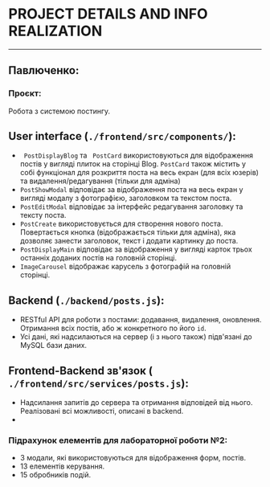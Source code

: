 # PROJECT DETAILS AND INFO REALIZATION
--------------------------------------
## Павлюченко:

### Проєкт:
Робота з системою постингу.
## User interface (` ./frontend/src/components/ `):
- ` PostDisplayBlog` та ` PostCard` використовуються для відображення постів у вигляді плиток на сторінці Blog. ` PostCard ` також містить у собі функціонал для розкриття поста на весь екран (для всіх юзерів) та видалення/редагування (тільки для адміна)
- ` PostShowModal ` відповідає за відображення поста на весь екран у вигляді модалу з фотографією, заголовком та текстом поста.
- ` PostEditModal ` відповідає за інтерфейс редагування заголовку та тексту поста.
- ` PostCreate ` використовується для створення нового поста. Повертається кнопка (відображається тільки для адміна), яка дозволяє занести заголовок, текст і додати картинку до поста.
- ` PostDisplayMain ` відповідає за відображення у вигляді карток трьох останніх доданих постів на головній сторінці.
- ` ImageCarousel ` відображає карусель з фотографій на головній сторінці.
## Backend (` ./backend/posts.js `):
- RESTful API для роботи з постами: додавання, видалення, оновлення. Отримання всіх постів, або ж конкретного по його ` id `.
- Усі дані, які надсилаються на сервер (і з нього також) підв'язані до MySQL бази даних.
## Frontend-Backend зв'язок (` ./frontend/src/services/posts.js`):
- Надсилання запитів до сервера та отримання відповідей від нього. Реалізовані всі можливості, описані в backend.
- 
### Підрахунок елементів для лабораторної роботи №2:
- 3 модали, які використовуються для відображення форм, постів.
- 13 елементів керування.
- 15 обробників подій.
  
